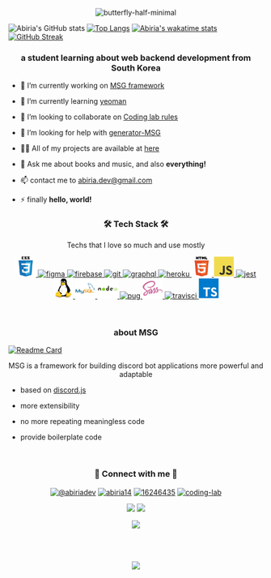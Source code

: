 <p align="center"><img src="https://user-images.githubusercontent.com/72962900/122442957-11008900-cfda-11eb-8c2e-564f6c48ee70.png" alt="butterfly-half-minimal"></p>

![Abiria's GitHub stats](https://github-readme-stats.vercel.app/api?username=abiriadev&count_private=true&show_icons=true&theme=nightowl&bg_color=ffffff00&hide_border=true&title_color=976DF2&include_all_commits=true&custom_title=Abiria's%20Github%20Stats%20%E2%9D%A4)
[![Top Langs](https://github-readme-stats.vercel.app/api/top-langs/?username=abiriadev&&layout=compact&langs_count=10&theme=nightowl&bg_color=ffffff00&hide_border=true&title_color=976DF2)](https://github.com/abiriadev?tab=repositories)
[![Abiria's wakatime stats](https://github-readme-stats.vercel.app/api/wakatime?username=Abiria&langs_count=4&theme=nightowl&bg_color=ffffff00&hide_border=true&title_color=976DF2&layout=compact)](https://wakatime.com/@Abiria)
[![GitHub Streak](https://github-readme-streak-stats.herokuapp.com?user=abiriadev&theme=nightowl&background=FFFFFF00&hide_border=true&ring=976DF2&fire=976DF2&sideNums=976DF2&sideLabels=976DF2&stroke=DDDDDD77)](https://github.com/abiriadev)

<h3 align="center">
  a student learning about web backend development from South Korea
</h3>

- 🔭 I’m currently working on [MSG framework](https://github.com/abiriadev/MSG)

- 🌱 I’m currently learning [yeoman](https://yeoman.io/)

- 👯 I’m looking to collaborate on [Coding lab rules](https://github.com/coding-1ab/CodingLab-rules)

- 🤝 I’m looking for help with [generator-MSG](https://github.com/abiriadev/generator-msg)

- 👨‍💻 All of my projects are available at [here](https://github.com/abiriadev)

- 💬 Ask me about books and music, and also **everything!**

- 📫 contact me to [abiria.dev@gmail.com](mailto:abiria.dev@gmail.com)

- ⚡ finally **hello, world!**

<h3 align="center">🛠 Tech Stack 🛠</h3>

<p align="center">Techs that I love so much and use mostly</p>

<p align="center">
  <a href="https://www.w3schools.com/css/" target="_blank">
    <img
      src="https://raw.githubusercontent.com/devicons/devicon/master/icons/css3/css3-original-wordmark.svg"
      alt="css3"
      width="40"
      height="40"
    />
  </a>
  <a href="https://www.figma.com/" target="_blank">
    <img
      src="https://www.vectorlogo.zone/logos/figma/figma-icon.svg"
      alt="figma"
      width="40"
      height="40"
    />
  </a>
  <a href="https://firebase.google.com/" target="_blank">
    <img
      src="https://www.vectorlogo.zone/logos/firebase/firebase-icon.svg"
      alt="firebase"
      width="40"
      height="40"
    />
  </a>
  <a href="https://git-scm.com/" target="_blank">
    <img
      src="https://www.vectorlogo.zone/logos/git-scm/git-scm-icon.svg"
      alt="git"
      width="40"
      height="40"
    />
  </a>
  <a href="https://graphql.org" target="_blank">
    <img
      src="https://www.vectorlogo.zone/logos/graphql/graphql-icon.svg"
      alt="graphql"
      width="40"
      height="40"
    />
  </a>
  <a href="https://heroku.com" target="_blank">
    <img
      src="https://www.vectorlogo.zone/logos/heroku/heroku-icon.svg"
      alt="heroku"
      width="40"
      height="40"
    />
  </a>
  <a href="https://www.w3.org/html/" target="_blank">
    <img
      src="https://raw.githubusercontent.com/devicons/devicon/master/icons/html5/html5-original-wordmark.svg"
      alt="html5"
      width="40"
      height="40"
    />
  </a>
  <a
    href="https://developer.mozilla.org/en-US/docs/Web/JavaScript"
    target="_blank"
  >
    <img
      src="https://raw.githubusercontent.com/devicons/devicon/master/icons/javascript/javascript-original.svg"
      alt="javascript"
      width="40"
      height="40"
    />
  </a>
  <a href="https://jestjs.io" target="_blank">
    <img
      src="https://www.vectorlogo.zone/logos/jestjsio/jestjsio-icon.svg"
      alt="jest"
      width="40"
      height="40"
    />
  </a>
  <a href="https://www.linux.org/" target="_blank">
    <img
      src="https://raw.githubusercontent.com/devicons/devicon/master/icons/linux/linux-original.svg"
      alt="linux"
      width="40"
      height="40"
    />
  </a>
  <a href="https://www.mysql.com/" target="_blank">
    <img
      src="https://raw.githubusercontent.com/devicons/devicon/master/icons/mysql/mysql-original-wordmark.svg"
      alt="mysql"
      width="40"
      height="40"
    />
  </a>
  <a href="https://nodejs.org" target="_blank">
    <img
      src="https://raw.githubusercontent.com/devicons/devicon/master/icons/nodejs/nodejs-original-wordmark.svg"
      alt="nodejs"
      width="40"
      height="40"
    />
  </a>
  <a href="https://pugjs.org" target="_blank">
    <img
      src="https://cdn.worldvectorlogo.com/logos/pug.svg"
      alt="pug"
      width="40"
      height="40"
    />
  </a>
  <a href="https://sass-lang.com" target="_blank">
    <img
      src="https://raw.githubusercontent.com/devicons/devicon/master/icons/sass/sass-original.svg"
      alt="sass"
      width="40"
      height="40"
    />
  </a>
  <a href="https://travis-ci.org" target="_blank">
    <img
      src="https://www.vectorlogo.zone/logos/travis-ci/travis-ci-icon.svg"
      alt="travisci"
      width="40"
      height="40"
    />
  </a>
  <a href="https://www.typescriptlang.org/" target="_blank">
    <img
      src="https://raw.githubusercontent.com/devicons/devicon/master/icons/typescript/typescript-original.svg"
      alt="typescript"
      width="40"
      height="40"
    />
  </a>
</p>

<br />

<h3 align="center">about MSG</h3>

[![Readme Card](https://github-readme-stats.vercel.app/api/pin/?username=abiriadev&repo=MSG&theme=nightowl&bg_color=ffffff00&hide_border=true&title_color=976DF2)](https://github.com/abiriadev/MSG)

<p align="center">MSG is a framework for building discord bot applications more powerful and adaptable</p>

- based on [discord.js](https://github.com/discordjs/discord.js)

- more extensibility

- no more repeating meaningless code

- provide boilerplate code

<br>

<h3 align="center">🍒 Connect with me 🍒</h3>
<p align="center">
  <a href="https://codepen.io/abiriadev" target="blank"
    ><img
      align="center"
      src="https://raw.githubusercontent.com/rahuldkjain/github-profile-readme-generator/master/src/images/icons/Social/codepen.svg"
      alt="@abiriadev"
      height="30"
      width="40"
  /></a>
  <a href="https://twitter.com/abiria14" target="blank"
    ><img
      align="center"
      src="https://raw.githubusercontent.com/rahuldkjain/github-profile-readme-generator/master/src/images/icons/Social/twitter.svg"
      alt="abiria14"
      height="30"
      width="40"
  /></a>
  <a href="https://stackoverflow.com/users/16246435" target="blank"
    ><img
      align="center"
      src="https://raw.githubusercontent.com/rahuldkjain/github-profile-readme-generator/master/src/images/icons/Social/stack-overflow.svg"
      alt="16246435"
      height="30"
      width="40"
  /></a>
  <a href="https://discord.gg/coding-lab" target="blank"
    ><img
      align="center"
      src="https://raw.githubusercontent.com/rahuldkjain/github-profile-readme-generator/master/src/images/icons/Social/discord.svg"
      alt="coding-lab"
      height="30"
      width="40"
  /></a>
</p>
<p align="center">
  <a href="mailto:oro3673@gmail.com" target="_blank"
    ><img
      src="https://img.shields.io/badge/oro3673@gmail.com-EA4335?style=flat-square&logo=Gmail&logoColor=white"
  /></a>
  <a href="mailto:abiria.dev@gmail.com" target="_blank"
    ><img
      src="https://img.shields.io/badge/abiria.dev@gmail.com-444444?style=flat-square&logo=Gmail&logoColor=white"
  /></a>
</p>

<p align="center">
  <img
    src="https://img.shields.io/twitter/follow/Abiria14?color=%231DA1F2&logo=twitter&style=for-the-badge"
  />
</p>

<p>
  <br />
  <br />
</p>

<p align="center">
  <img
    src="https://hits.seeyoufarm.com/api/count/incr/badge.svg?url=https%3A%2F%2Fgithub.com%2Fabiriadev&count_bg=%23976DF2&title_bg=%23555555&icon=github.svg&icon_color=%23E7E7E7&title=views&edge_flat=false"
  />
</p>
